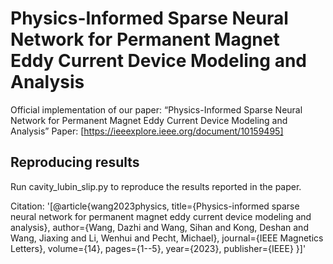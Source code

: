 # Physics-Informed Sparse Neural Network for Permanent Magnet Eddy Current Device Modeling and Analysis
  
Official implementation of our paper: “Physics-Informed Sparse Neural Network for Permanent Magnet Eddy Current Device Modeling and Analysis”
Paper: [https://ieeexplore.ieee.org/document/10159495]

## Reproducing results

Run cavity_lubin_slip.py to reproduce the results reported in the paper.

Citation:
'[@article{wang2023physics,
            title={Physics-informed sparse neural network for permanent magnet eddy current device modeling and analysis},
            author={Wang, Dazhi and Wang, Sihan and Kong, Deshan and Wang, Jiaxing and Li, Wenhui and Pecht, Michael},
            journal={IEEE Magnetics Letters},
            volume={14},
            pages={1--5},
            year={2023},
            publisher={IEEE}
          }]'

